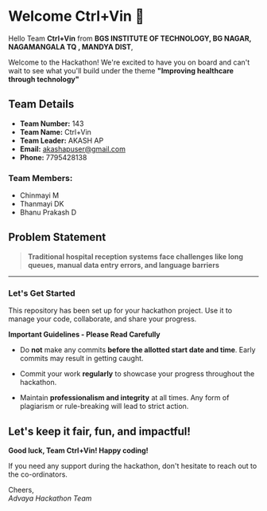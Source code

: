 # Welcome Ctrl+Vin 👋

Hello Team **Ctrl+Vin** from **BGS INSTITUTE OF TECHNOLOGY, BG NAGAR, NAGAMANGALA TQ , MANDYA DIST**,

Welcome to the Hackathon! We're excited to have you on board and can't wait to see what you'll build under the theme **"Improving healthcare through technology"** 

## Team Details

- **Team Number:** 143  
- **Team Name:** Ctrl+Vin
- **Team Leader:** AKASH AP  
- **Email:** akashapuser@gmail.com  
- **Phone:** 7795428138  

### Team Members:
- Chinmayi M 
- Thanmayi DK 
- Bhanu Prakash D 

## Problem Statement

> **Traditional hospital reception systems face challenges like long queues, manual data entry errors, and language barriers**

---

### Let's Get Started 

This repository has been set up for your hackathon project. Use it to manage your code, collaborate, and share your progress.

**Important Guidelines - Please Read Carefully**

- Do **not** make any commits **before the allotted start date and time**. Early commits may result in getting caught.
- Commit your work **regularly** to showcase your progress throughout the hackathon.

- Maintain **professionalism and integrity** at all times. Any form of plagiarism or rule-breaking will lead to strict action.

Let's keep it fair, fun, and impactful! 
---

**Good luck, Team Ctrl+Vin! Happy coding!**

If you need any support during the hackathon, don't hesitate to reach out to the co-ordinators.

Cheers,  
_Advaya Hackathon Team_
